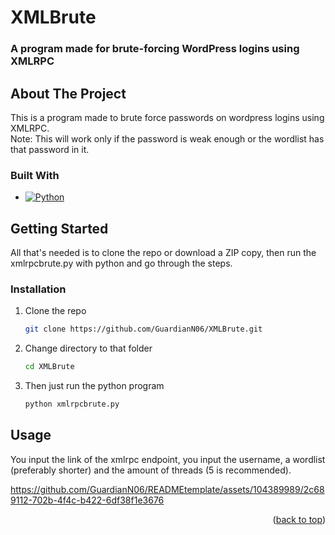 # XMLBrute
### A program made for brute-forcing WordPress logins using XMLRPC


<!-- Improved compatibility of back to top link: See: https://github.com/othneildrew/Best-README-Template/pull/73 -->
<a name="readme-top"></a>
<!--
*** Thanks for checking out the Best-README-Template. If you have a suggestion
*** that would make this better, please fork the repo and create a pull request
*** or simply open an issue with the tag "enhancement".
*** Don't forget to give the project a star!
*** Thanks again! Now go create something AMAZING! :D
-->



<!-- PROJECT SHIELDS -->
<!--
*** I'm using markdown "reference style" links for readability.
*** Reference links are enclosed in brackets [ ] instead of parentheses ( ).
*** See the bottom of this document for the declaration of the reference variables
*** for contributors-url, forks-url, etc. This is an optional, concise syntax you may use.
*** https://www.markdownguide.org/basic-syntax/#reference-style-links
-->



<!-- ABOUT THE PROJECT -->
## About The Project

This is a program made to brute force passwords on wordpress logins using XMLRPC. <br> 
Note: This will work only if the password is weak enough or the wordlist has that password in it.



### Built With

* [![Python][Python.org]][Python-url]



<!-- GETTING STARTED -->
## Getting Started

All that's needed is to clone the repo or download a ZIP copy, then run the xmlrpcbrute.py with python and go through the steps.

### Installation


1. Clone the repo
   ```sh
   git clone https://github.com/GuardianN06/XMLBrute.git
   ```
   
2. Change directory to that folder
    ```sh
    cd XMLBrute
    ```
3. Then just run the python program
    ```sh
    python xmlrpcbrute.py
    ```


<!-- USAGE EXAMPLES -->
## Usage

You input the link of the xmlrpc endpoint, you input the username, a wordlist (preferably shorter) and the amount of threads (5 is recommended).

https://github.com/GuardianN06/READMEtemplate/assets/104389989/2c689112-702b-4f4c-b422-6df38f1e3676


<p align="right">(<a href="#readme-top">back to top</a>)</p>


[Python.org]: https://img.shields.io/badge/python.org-000000?style=for-the-badge&logo=python
[Python-url]: https://python.org/
